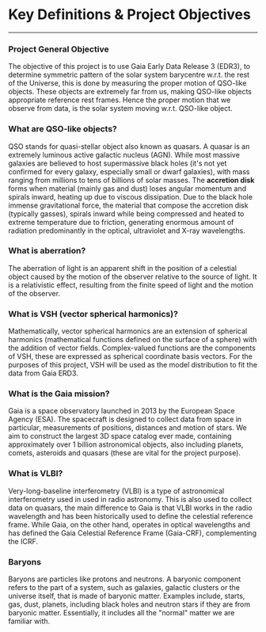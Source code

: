 # Key Definitions \& Project Objectives
---
### Project General Objective
The objective of this project is to use Gaia Early Data Release 3 (EDR3), to determine symmetric pattern of the solar system barycentre 
w.r.t. the rest of the Universe, this is done by measuring the proper motion of QSO-like objects. 
These objects are extremely far from us, making QSO-like objects appropriate reference rest frames. Hence the proper motion that we observe 
from data, is the solar system moving w.r.t. QSO-like object. 

### What are QSO-like objects?
QSO stands for quasi-stellar object also known as quasars. A quasar is an extremely luminous active galactic nucleus (AGN). While most massive galaxies are believed to host supermassive black holes (it's not yet confirmed for every galaxy, especially small or dwarf galaxies), with mass ranging from millions to tens of billions of solar masses. The <b>accretion disk</b> forms when material (mainly gas and dust) loses angular momentum and spirals inward, heating up due to viscous dissipation. Due to the black hole immense gravitational force, the material 
that compose the accretion disk (typically gasses), spirals inward while being compressed and heated to extreme temperature due to friction, 
generating enormous amount of radiation predominantly in the optical, ultraviolet and X-ray wavelengths.   

### What is aberration?
The aberration of light is an apparent shift in the position of a celestial object caused by the motion of the observer relative to the source 
of light. It is a relativistic effect, resulting from the finite speed of light and the motion of the observer.

### What is VSH (vector spherical harmonics)?
Mathematically, vector spherical harmonics are an extension of spherical harmonics (mathematical functions defined on the surface of a sphere) 
with the addition of vector fields. Complex-valued functions are the components of VSH, these are expressed as spherical coordinate basis vectors. 
For the purposes of this project, VSH will be used as the model distribution to fit the data from Gaia ERD3.

### What is the Gaia mission?
Gaia is a space observatory launched in 2013 by the European Space Agency (ESA). 
The spacecraft is designed to collect data from space in particular, measurements of positions, distances and motion of stars. 
We aim to construct the largest 3D space catalog ever made, containing approximately over 1 billion astronomical objects, also including planets, 
comets, asteroids and quasars (these are vital for the project purpose).

### What is VLBI?
Very-long-baseline interferometry (VLBI) is a type of astronomical interferometry used in used in radio astronomy. 
This is also used to collect data on quasars, the main difference to Gaia is that VLBI works in the radio wavelength 
and has been historically used to define the celestial reference frame. While Gaia, on the other hand, 
operates in optical wavelengths and has defined the Gaia Celestial Reference Frame (Gaia-CRF), complementing the ICRF.

### Baryons

Baryons are particles like protons and neutrons. A baryonic component refers to the part of a system, such as galaxies, galactic clusters or the universe itself, that is made of  baryonic matter. Examples include, starts, gas, dust, planets, including black holes and neutron stars if they are from baryonic matter. Essentially, it includes all the "normal" matter we are familiar with.